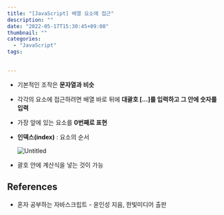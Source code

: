 ```yaml
---
title: "[JavaScript] 배열 요소에 접근"
description: ""
date: "2022-05-17T15:30:45+09:00"
thumbnail: ""
categories:
  - "JavaScript"
tags:
 

---
```

<!--more-->

- 기본적인 조작은 **문자열과 비슷**
- 각각의 요소에 접근하려면 배열 바로 뒤에 **대괄호 […]를 입력하고 그 안에 숫자를 입력**
- 가장 앞에 있는 요소를 **0번째로 표현**
- **인덱스(index)** : 요소의 순서
    
    ![Untitled](/images/lang_javascript/JavaScript_배열_요소에_접근/Untitled.png)
    

- 괄호 안에 계산식을 넣는 것이 가능

## References

- 혼자 공부하는 자바스크립트 - 윤인성 지음, 한빛미디어 출판